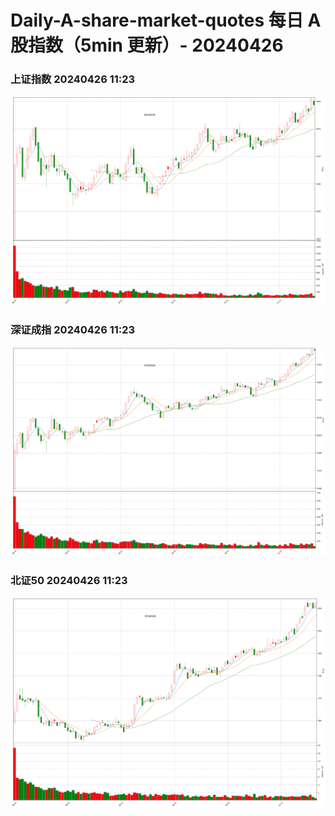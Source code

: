 
# Daily-A-share-market-quotes 每日 A 股指数（5min 更新）- 20240426

### 上证指数 20240426 11:23
![](./fig/2024/4/20240426-sh000001.png)

### 深证成指 20240426 11:23
![](./fig/2024/4/20240426-sz399001.png)

### 北证50 20240426 11:23
![](./fig/2024/4/20240426-bj899050.png)
